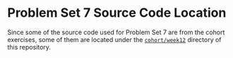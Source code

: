 # Problem Set 7 Source Code Location

Since some of the source code used for Problem Set 7 are from the cohort exercises, some of them are located under the [`cohort/week12`](../../cohort/week12) directory of this repository.